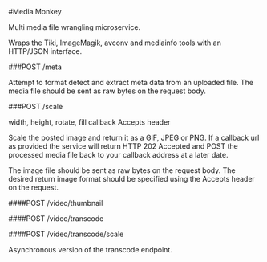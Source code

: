 #Media Monkey

Multi media file wrangling microservice.

Wraps the Tiki, ImageMagik, avconv and mediainfo tools with an HTTP/JSON interface.


###POST /meta

Attempt to format detect and extract meta data from an uploaded file.
The media file should be sent as raw bytes on the request body.


###POST /scale

width, height, rotate, fill
callback
Accepts header

Scale the posted image and return it as a GIF, JPEG or PNG.
If a callback url as provided the service will return HTTP 202 Accepted and POST the processed media file back to your callback address at a later date.

The image file should be sent as raw bytes on the request body.
The desired return image format should be specified using the Accepts header on the request.


####POST /video/thumbnail


####POST /video/transcode


####POST /video/transcode/scale

Asynchronous version of the transcode endpoint.